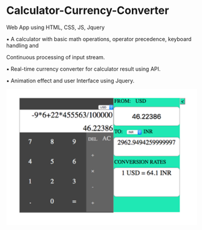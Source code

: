 # Calculator-Currency-Converter

Web App using HTML, CSS, JS, Jquery

▪ A calculator with basic math operations, operator precedence, keyboard handling and

   Continuous processing of input stream.

▪ Real-time currency converter for calculator result using API.

▪ Animation effect and user Interface using Jquery.

![alt text](https://github.com/sidmagow/Calculator-Currency-Converter/blob/master/Screenshot.png?raw=true)

